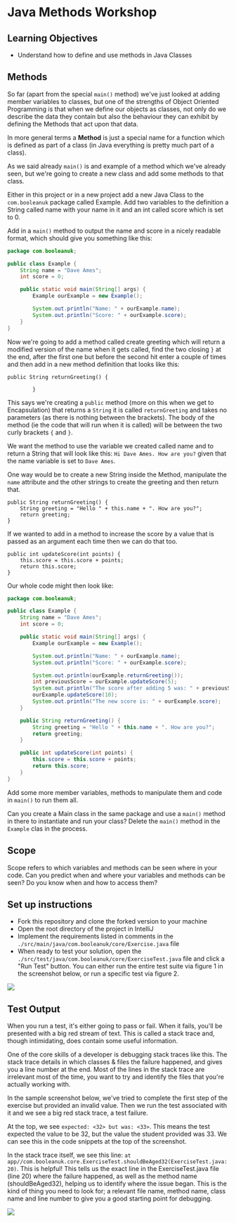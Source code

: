 # Java Methods Workshop

## Learning Objectives
- Understand how to define and use methods in Java Classes

## Methods

So far (apart from the special `main()` method) we've just looked at adding member variables to classes, but one of the strengths of Object Oriented Programming is that when we define our objects as classes, not only do we describe the data they contain but also the behaviour they can exhibit by defining the Methods that act upon that data.

In more general terms a **Method** is just a special name for a function which is defined as part of a class (in Java everything is pretty much part of a class).

As we said already `main()` is and example of a method which we've already seen, but we're going to create a new class and add some methods to that class.

Either in this project or in a new project add a new Java Class to the `com.booleanuk` package called Example. Add two variables to the definition a String called name with your name in it and an int called score which is set to 0.

Add in a `main()` method to output the name and score in a nicely readable format, which should give you something like this:

```java
package com.booleanuk;

public class Example {
    String name = "Dave Ames";
    int score = 0;

    public static void main(String[] args) {
        Example ourExample = new Example();

        System.out.println("Name: " + ourExample.name);
        System.out.println("Score: " + ourExample.score);
    }
}
```

Now we're going to add a method called create greeting which will return a modified version of the name when it gets called, find the two closing `}` at the end, after the first one but before the second hit enter a couple of times and then add in a new method definition that looks like this:

```
public String returnGreeting() {
    
        }
```

This says we're creating a `public` method (more on this when we get to Encapsulation) that returns a `String` it is called `returnGreeting` and takes no parameters (as there is nothing between the brackets). The body of the method (ie the code that will run when it is called) will be between the two curly brackets `{` and `}`.

We want the method to use the variable we created called name and to return a String that will look like this: `Hi Dave Ames. How are you?` given that the name variable is set to `Dave Ames`.

One way would be to create a new String inside the Method, manipulate the `name` attribute and the other strings to create the greeting and then return that.

```
public String returnGreeting() {
    String greeting = "Hello " + this.name + ". How are you?";
    return greeting;
}
```

If we wanted to add in a method to increase the score by a value that is passed as an argument each time then we can do that too.

```
public int updateScore(int points) {
    this.score = this.score + points;
    return this.score;
}
```

Our whole code might then look like:

```java
package com.booleanuk;

public class Example {
    String name = "Dave Ames";
    int score = 0;

    public static void main(String[] args) {
        Example ourExample = new Example();

        System.out.println("Name: " + ourExample.name);
        System.out.println("Score: " + ourExample.score);

        System.out.println(ourExample.returnGreeting());
        int previousScore = ourExample.updateScore(5);
        System.out.println("The score after adding 5 was: " + previousScore);
        ourExample.updateScore(10);
        System.out.println("The new score is: " + ourExample.score);
    }

    public String returnGreeting() {
        String greeting = "Hello " + this.name + ". How are you?";
        return greeting;
    }

    public int updateScore(int points) {
        this.score = this.score + points;
        return this.score;
    }
}
```

Add some more member variables, methods to manipulate them and code in `main()` to run them all.

Can you create a Main class in the same package and use a `main()` method in there to instantiate and run your class? Delete the `main()` method in the `Example` clas in the process.

## Scope

Scope refers to which variables and methods can be seen where in your code. Can you predict when and where your variables and methods can be seen? Do you know when and how to access them?

## Set up instructions
- Fork this repository and clone the forked version to your machine
- Open the root directory of the project in IntelliJ
- Implement the requirements listed in comments in the `./src/main/java/com.booleanuk/core/Exercise.java` file
- When ready to test your solution, open the `./src/test/java/com.booleanuk/core/ExerciseTest.java` file and click a "Run Test" button. You can either run the entire test suite via figure 1 in the screenshot below, or run a specific test via figure 2.

![](./assets/run-a-test.PNG)

## Test Output

When you run a test, it's either going to pass or fail. When it fails, you'll be presented with a big red stream of text. This is called a stack trace and, though intimidating, does contain some useful information.

One of the core skills of a developer is debugging stack traces like this. The stack trace details in which classes & files the failure happened, and gives you a line number at the end. Most of the lines in the stack trace are irrelevant most of the time, you want to try and identify the files that you're actually working with.

In the sample screenshot below, we've tried to complete the first step of the exercise but provided an invalid value. Then we run the test associated with it and we see a big red stack trace, a test failure.

At the top, we see `expected: <32> but was: <33>`. This means the test expected the value to be 32, but the value the student provided was 33. We can see this in the code snippets at the top of the screenshot.

In the stack trace itself, we see this line: `at app//com.booleanuk.core.ExerciseTest.shouldBeAged32(ExerciseTest.java:20)`. This is helpful! This tells us the exact line in the ExerciseTest.java file (line 20) where the failure happened, as well as the method name (shouldBeAged32), helping us to identify where the issue began. This is the kind of thing you need to look for; a relevant file name, method name, class name and line number to give you a good starting point for debugging.

![](./assets/test-failure.PNG)
